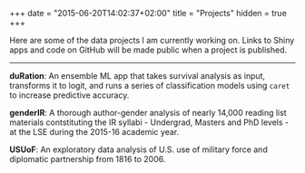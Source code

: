 +++
date = "2015-06-20T14:02:37+02:00"
title = "Projects"
hidden = true
+++

Here are some of the data projects I am currently working on. Links to Shiny apps and code on GitHub will be made public when a project is published.

***

**duRation**: An ensemble ML app that takes survival analysis as input, transforms it to logit, and runs a series of classification models using `caret` to increase predictive accuracy.

**genderIR**: A thorough author-gender analysis of nearly 14,000 reading list materials contstituting the IR syllabi - Undergrad, Masters and PhD levels - at the LSE during the 2015-16 academic year.

**USUoF**: An exploratory data analysis of U.S. use of military force and diplomatic partnership from 1816 to 2006.

